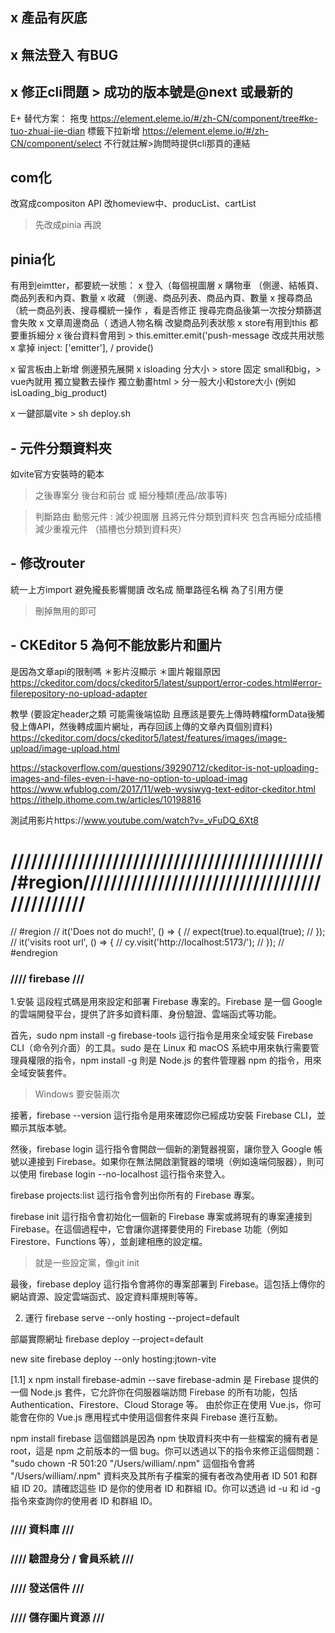 ## x 產品有灰底

## x 無法登入 有BUG

## x 修正cli問題 > 成功的版本號是@next 或最新的

E+ 替代方案：
拖曳
https://element.eleme.io/#/zh-CN/component/tree#ke-tuo-zhuai-jie-dian
標籤下拉新增
https://element.eleme.io/#/zh-CN/component/select
不行就註解>詢問時提供cli那頁的連結

## com化

改寫成compositon API
改homeview中、producList、cartList

> 先改成pinia 再說

## pinia化

有用到eimtter，都要統一狀態：
x 登入（每個視圖層
x 購物車 （側邊、結帳頁、商品列表和內頁、數量
x 收藏 （側邊、商品列表、商品內頁、數量
x 搜尋商品（統一商品列表、搜尋欄統一操作 ，看是否修正 搜尋完商品後第一次按分類篩選會失敗
x 文章周邊商品（ 透過人物名稱 改變商品列表狀態
x store有用到this 都要重拆細分
x 後台資料會用到 > this.emitter.emit('push-message 改成共用狀態
x 拿掉
inject: ['emitter'], / provide()

x 留言板由上新增 側邊預先展開
x isloading 分大小 >
store 固定 small和big，> vue內就用 獨立變數去操作 獨立動畫html > 分一般大小和store大小 (例如isLoading_big_product)


x 一鍵部屬vite > sh deploy.sh
## - 元件分類資料夾

如vite官方安裝時的範本

> 之後專案分 後台和前台 或 細分種類(產品/故事等)

> 判斷路由 動態元件 : 減少視圖層 且將元件分類到資料夾 包含再細分成插槽減少重複元件 （插槽也分類到資料夾）

## - 修改router

統一上方import 避免攏長影響閱讀
改名成 簡單路徑名稱 為了引用方便

> 刪掉無用的即可

## - CKEditor 5 為何不能放影片和圖片

是因為文章api的限制嗎
＊影片沒顯示
＊圖片報䥘原因
https://ckeditor.com/docs/ckeditor5/latest/support/error-codes.html#error-filerepository-no-upload-adapter

教學 (要設定header之類 可能需後端協助 且應該是要先上傳時轉檔formData後觸發上傳API，然後轉成圖片網址，再存回該上傳的文章內頁個別資料)
https://ckeditor.com/docs/ckeditor5/latest/features/images/image-upload/image-upload.html

https://stackoverflow.com/questions/39290712/ckeditor-is-not-uploading-images-and-files-even-i-have-no-option-to-upload-imag
https://www.wfublog.com/2017/11/web-wysiwyg-text-editor-ckeditor.html
https://ithelp.ithome.com.tw/articles/10198816

測試用影片https://www.youtube.com/watch?v=_vFuDQ_6Xt8

 #  ///////////////////////////////////////////////#region//////////////////////////////////////////////
// #region
// it('Does not do much!', () => {
//   expect(true).to.equal(true);
// });
// it('visits root url', () => {
//   cy.visit('http://localhost:5173/');
// });
// #endregion


### //// firebase ///
1.安裝
這段程式碼是用來設定和部署 Firebase 專案的。Firebase 是一個 Google 的雲端開發平台，提供了許多如資料庫、身份驗證、雲端函式等功能。

首先，sudo npm install -g firebase-tools 這行指令是用來全域安裝 Firebase CLI（命令列介面）的工具。sudo 是在 Linux 和 macOS 系統中用來執行需要管理員權限的指令，npm install -g 則是 Node.js 的套件管理器 npm 的指令，用來全域安裝套件。
> Windows 要安裝兩次

接著，firebase --version 這行指令是用來確認你已經成功安裝 Firebase CLI，並顯示其版本號。

然後，firebase login 這行指令會開啟一個新的瀏覽器視窗，讓你登入 Google 帳號以連接到 Firebase。如果你在無法開啟瀏覽器的環境（例如遠端伺服器），則可以使用 firebase login --no-localhost 這行指令來登入。

firebase projects:list 這行指令會列出你所有的 Firebase 專案。

firebase init 這行指令會初始化一個新的 Firebase 專案或將現有的專案連接到 Firebase。在這個過程中，它會讓你選擇要使用的 Firebase 功能（例如 Firestore、Functions 等），並創建相應的設定檔。
> 就是一些設定黨，像git init

最後，firebase deploy 這行指令會將你的專案部署到 Firebase。這包括上傳你的網站資源、設定雲端函式、設定資料庫規則等等。


2. 運行
firebase serve --only hosting --project=default 

部屬實際網址
firebase deploy  --project=default 

new site 
firebase deploy --only hosting:jtown-vite

[1.1]
x npm install firebase-admin --save
firebase-admin 是 Firebase 提供的一個 Node.js 套件，它允許你在伺服器端訪問 Firebase 的所有功能，包括 Authentication、Firestore、Cloud Storage 等。
由於你正在使用 Vue.js，你可能會在你的 Vue.js 應用程式中使用這個套件來與 Firebase 進行互動。

npm install firebase
這個錯誤是因為 npm 快取資料夾中有一些檔案的擁有者是 root，這是 npm 之前版本的一個 bug。你可以透過以下的指令來修正這個問題：
"sudo chown -R 501:20 "/Users/william/.npm"
這個指令會將 "/Users/william/.npm" 資料夾及其所有子檔案的擁有者改為使用者 ID 501 和群組 ID 20。請確認這些 ID 是你的使用者 ID 和群組 ID。你可以透過 id -u 和 id -g 指令來查詢你的使用者 ID 和群組 ID。


### //// 資料庫 ///

### //// 驗證身分 / 會員系統 ///

### //// 發送信件 ///

### //// 儲存圖片資源 ///